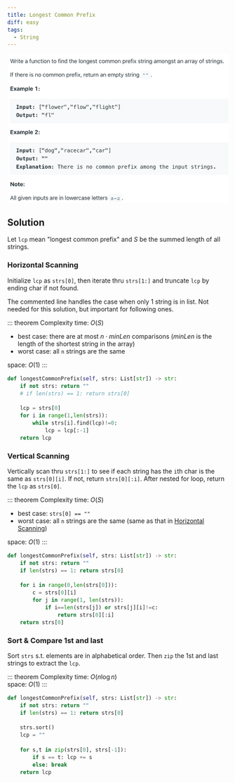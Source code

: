 ```yaml
---
title: Longest Common Prefix
diff: easy
tags:
  - String
---
```


<img class="medium-zoom" src="/algo/longest-common-prefix.png" alt="https://leetcode.com/problems/longest-common-prefix">

## Solution

Let `lcp` mean "longest common prefix" and $S$ be the summed length of all strings.

### Horizontal Scanning

Initialize `lcp` as `strs[0]`, then iterate thru `strs[1:]` and truncate `lcp` by ending char if not found.

The commented line handles the case when only 1 string is in list. Not needed for this solution, but important for following ones.

::: theorem Complexity
time: $O(S)$

- best case: there are at most $n \cdot minLen$ comparisons ($minLen$ is the length of the shortest string in the array)
- worst case: all `n` strings are the same

space: $O(1)$
:::

```py
def longestCommonPrefix(self, strs: List[str]) -> str:
    if not strs: return ""
    # if len(strs) == 1: return strs[0]

    lcp = strs[0]
    for i in range(1,len(strs)):
        while strs[i].find(lcp)!=0:
            lcp = lcp[:-1]
    return lcp
```

### Vertical Scanning

Vertically scan thru `strs[1:]` to see if each string has the `i`th char is the same as `strs[0][i]`. If not, return `strs[0][:i]`. After nested for loop, return the `lcp` as `strs[0]`.

::: theorem Complexity
time: $O(S)$

- best case: `strs[0] == ""`
- worst case: all `n` strings are the same (same as that in [Horizontal Scanning](#horizontal-scanning))

space: $O(1)$
:::

```py
def longestCommonPrefix(self, strs: List[str]) -> str:
    if not strs: return ""
    if len(strs) == 1: return strs[0]

    for i in range(0,len(strs[0])):
        c = strs[0][i]
        for j in range(1, len(strs)):
            if i==len(strs[j]) or strs[j][i]!=c:
                return strs[0][:i]
    return strs[0]
```

### Sort & Compare 1st and last

Sort `strs` s.t. elements are in alphabetical order. Then `zip` the 1st and last strings to extract the `lcp`.

::: theorem Complexity
time: $O(n \log n)$  
space: $O(1)$
:::

```py
def longestCommonPrefix(self, strs: List[str]) -> str:
    if not strs: return ""
    if len(strs) == 1: return strs[0]

    strs.sort()
    lcp = ""

    for s,t in zip(strs[0], strs[-1]):
        if s == t: lcp += s
        else: break
    return lcp
```
